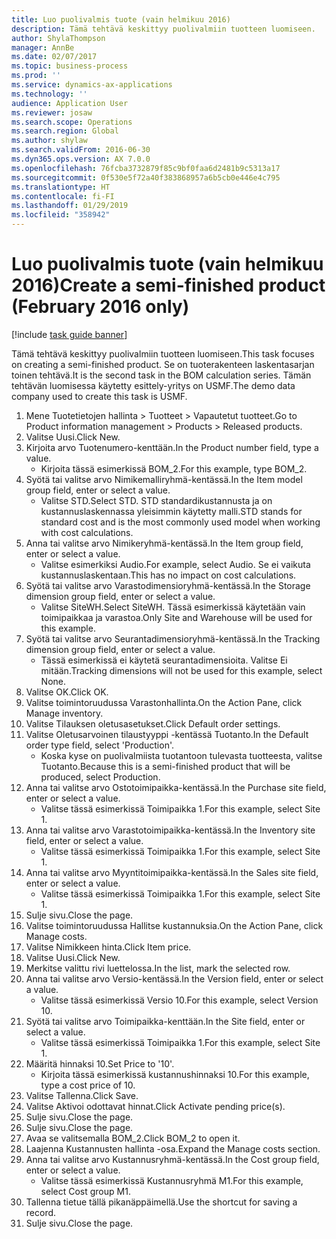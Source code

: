 ```yaml
---
title: Luo puolivalmis tuote (vain helmikuu 2016)
description: Tämä tehtävä keskittyy puolivalmiin tuotteen luomiseen.
author: ShylaThompson
manager: AnnBe
ms.date: 02/07/2017
ms.topic: business-process
ms.prod: ''
ms.service: dynamics-ax-applications
ms.technology: ''
audience: Application User
ms.reviewer: josaw
ms.search.scope: Operations
ms.search.region: Global
ms.author: shylaw
ms.search.validFrom: 2016-06-30
ms.dyn365.ops.version: AX 7.0.0
ms.openlocfilehash: 76fcba3732879f85c9bf0faa6d2481b9c5313a17
ms.sourcegitcommit: 0f530e5f72a40f383868957a6b5cb0e446e4c795
ms.translationtype: HT
ms.contentlocale: fi-FI
ms.lasthandoff: 01/29/2019
ms.locfileid: "358942"
---
```

# <a name="create-a-semi-finished-product-february-2016-only"></a><span data-ttu-id="b5d2a-103">Luo puolivalmis tuote (vain helmikuu 2016)</span><span class="sxs-lookup"><span data-stu-id="b5d2a-103">Create a semi-finished product (February 2016 only)</span></span>

[!include [task guide banner](../../includes/task-guide-banner.md)]

<span data-ttu-id="b5d2a-104">Tämä tehtävä keskittyy puolivalmiin tuotteen luomiseen.</span><span class="sxs-lookup"><span data-stu-id="b5d2a-104">This task focuses on creating a semi-finished product.</span></span> <span data-ttu-id="b5d2a-105">Se on tuoterakenteen laskentasarjan toinen tehtävä.</span><span class="sxs-lookup"><span data-stu-id="b5d2a-105">It is the second task in the BOM calculation series.</span></span> <span data-ttu-id="b5d2a-106">Tämän tehtävän luomisessa käytetty esittely-yritys on USMF.</span><span class="sxs-lookup"><span data-stu-id="b5d2a-106">The demo data company used to create this task is USMF.</span></span>

1. <span data-ttu-id="b5d2a-107">Mene Tuotetietojen hallinta > Tuotteet > Vapautetut tuotteet.</span><span class="sxs-lookup"><span data-stu-id="b5d2a-107">Go to Product information management > Products > Released products.</span></span>
2. <span data-ttu-id="b5d2a-108">Valitse Uusi.</span><span class="sxs-lookup"><span data-stu-id="b5d2a-108">Click New.</span></span>
3. <span data-ttu-id="b5d2a-109">Kirjoita arvo Tuotenumero-kenttään.</span><span class="sxs-lookup"><span data-stu-id="b5d2a-109">In the Product number field, type a value.</span></span>
    * <span data-ttu-id="b5d2a-110">Kirjoita tässä esimerkissä BOM_2.</span><span class="sxs-lookup"><span data-stu-id="b5d2a-110">For this example, type BOM_2.</span></span>  
4. <span data-ttu-id="b5d2a-111">Syötä tai valitse arvo Nimikemalliryhmä-kentässä.</span><span class="sxs-lookup"><span data-stu-id="b5d2a-111">In the Item model group field, enter or select a value.</span></span>
    * <span data-ttu-id="b5d2a-112">Valitse STD.</span><span class="sxs-lookup"><span data-stu-id="b5d2a-112">Select STD.</span></span> <span data-ttu-id="b5d2a-113">STD standardikustannusta ja on kustannuslaskennassa yleisimmin käytetty malli.</span><span class="sxs-lookup"><span data-stu-id="b5d2a-113">STD stands for standard cost and is the most commonly used model when working with cost calculations.</span></span>  
5. <span data-ttu-id="b5d2a-114">Anna tai valitse arvo Nimikeryhmä-kentässä.</span><span class="sxs-lookup"><span data-stu-id="b5d2a-114">In the Item group field, enter or select a value.</span></span>
    * <span data-ttu-id="b5d2a-115">Valitse esimerkiksi Audio.</span><span class="sxs-lookup"><span data-stu-id="b5d2a-115">For example, select Audio.</span></span> <span data-ttu-id="b5d2a-116">Se ei vaikuta kustannuslaskentaan.</span><span class="sxs-lookup"><span data-stu-id="b5d2a-116">This has no impact on cost calculations.</span></span>  
6. <span data-ttu-id="b5d2a-117">Syötä tai valitse arvo Varastodimensioryhmä-kentässä.</span><span class="sxs-lookup"><span data-stu-id="b5d2a-117">In the Storage dimension group field, enter or select a value.</span></span>
    * <span data-ttu-id="b5d2a-118">Valitse SiteWH.</span><span class="sxs-lookup"><span data-stu-id="b5d2a-118">Select SiteWH.</span></span> <span data-ttu-id="b5d2a-119">Tässä esimerkissä käytetään vain toimipaikkaa ja varastoa.</span><span class="sxs-lookup"><span data-stu-id="b5d2a-119">Only Site and Warehouse will be used for this example.</span></span>  
7. <span data-ttu-id="b5d2a-120">Syötä tai valitse arvo Seurantadimensioryhmä-kentässä.</span><span class="sxs-lookup"><span data-stu-id="b5d2a-120">In the Tracking dimension group field, enter or select a value.</span></span>
    * <span data-ttu-id="b5d2a-121">Tässä esimerkissä ei käytetä seurantadimensioita. Valitse Ei mitään.</span><span class="sxs-lookup"><span data-stu-id="b5d2a-121">Tracking dimensions will not be used for this example, select None.</span></span>  
8. <span data-ttu-id="b5d2a-122">Valitse OK.</span><span class="sxs-lookup"><span data-stu-id="b5d2a-122">Click OK.</span></span>
9. <span data-ttu-id="b5d2a-123">Valitse toimintoruudussa Varastonhallinta.</span><span class="sxs-lookup"><span data-stu-id="b5d2a-123">On the Action Pane, click Manage inventory.</span></span>
10. <span data-ttu-id="b5d2a-124">Valitse Tilauksen oletusasetukset.</span><span class="sxs-lookup"><span data-stu-id="b5d2a-124">Click Default order settings.</span></span>
11. <span data-ttu-id="b5d2a-125">Valitse Oletusarvoinen tilaustyyppi -kentässä Tuotanto.</span><span class="sxs-lookup"><span data-stu-id="b5d2a-125">In the Default order type field, select 'Production'.</span></span>
    * <span data-ttu-id="b5d2a-126">Koska kyse on puolivalmiista tuotantoon tulevasta tuotteesta, valitse Tuotanto.</span><span class="sxs-lookup"><span data-stu-id="b5d2a-126">Because this is a semi-finished product that will be produced, select Production.</span></span>  
12. <span data-ttu-id="b5d2a-127">Anna tai valitse arvo Ostotoimipaikka-kentässä.</span><span class="sxs-lookup"><span data-stu-id="b5d2a-127">In the Purchase site field, enter or select a value.</span></span>
    * <span data-ttu-id="b5d2a-128">Valitse tässä esimerkissä Toimipaikka 1.</span><span class="sxs-lookup"><span data-stu-id="b5d2a-128">For this example, select Site 1.</span></span>  
13. <span data-ttu-id="b5d2a-129">Anna tai valitse arvo Varastotoimipaikka-kentässä.</span><span class="sxs-lookup"><span data-stu-id="b5d2a-129">In the Inventory site field, enter or select a value.</span></span>
    * <span data-ttu-id="b5d2a-130">Valitse tässä esimerkissä Toimipaikka 1.</span><span class="sxs-lookup"><span data-stu-id="b5d2a-130">For this example, select Site 1.</span></span>  
14. <span data-ttu-id="b5d2a-131">Anna tai valitse arvo Myyntitoimipaikka-kentässä.</span><span class="sxs-lookup"><span data-stu-id="b5d2a-131">In the Sales site field, enter or select a value.</span></span>
    * <span data-ttu-id="b5d2a-132">Valitse tässä esimerkissä Toimipaikka 1.</span><span class="sxs-lookup"><span data-stu-id="b5d2a-132">For this example, select Site 1.</span></span>  
15. <span data-ttu-id="b5d2a-133">Sulje sivu.</span><span class="sxs-lookup"><span data-stu-id="b5d2a-133">Close the page.</span></span>
16. <span data-ttu-id="b5d2a-134">Valitse toimintoruudussa Hallitse kustannuksia.</span><span class="sxs-lookup"><span data-stu-id="b5d2a-134">On the Action Pane, click Manage costs.</span></span>
17. <span data-ttu-id="b5d2a-135">Valitse Nimikkeen hinta.</span><span class="sxs-lookup"><span data-stu-id="b5d2a-135">Click Item price.</span></span>
18. <span data-ttu-id="b5d2a-136">Valitse Uusi.</span><span class="sxs-lookup"><span data-stu-id="b5d2a-136">Click New.</span></span>
19. <span data-ttu-id="b5d2a-137">Merkitse valittu rivi luettelossa.</span><span class="sxs-lookup"><span data-stu-id="b5d2a-137">In the list, mark the selected row.</span></span>
20. <span data-ttu-id="b5d2a-138">Anna tai valitse arvo Versio-kentässä.</span><span class="sxs-lookup"><span data-stu-id="b5d2a-138">In the Version field, enter or select a value.</span></span>
    * <span data-ttu-id="b5d2a-139">Valitse tässä esimerkissä Versio 10.</span><span class="sxs-lookup"><span data-stu-id="b5d2a-139">For this example, select Version 10.</span></span>  
21. <span data-ttu-id="b5d2a-140">Syötä tai valitse arvo Toimipaikka-kenttään.</span><span class="sxs-lookup"><span data-stu-id="b5d2a-140">In the Site field, enter or select a value.</span></span>
    * <span data-ttu-id="b5d2a-141">Valitse tässä esimerkissä Toimipaikka 1.</span><span class="sxs-lookup"><span data-stu-id="b5d2a-141">For this example, select Site 1.</span></span>  
22. <span data-ttu-id="b5d2a-142">Määritä hinnaksi 10.</span><span class="sxs-lookup"><span data-stu-id="b5d2a-142">Set Price to '10'.</span></span>
    * <span data-ttu-id="b5d2a-143">Kirjoita tässä esimerkissä kustannushinnaksi 10.</span><span class="sxs-lookup"><span data-stu-id="b5d2a-143">For this example, type a cost price of 10.</span></span>  
23. <span data-ttu-id="b5d2a-144">Valitse Tallenna.</span><span class="sxs-lookup"><span data-stu-id="b5d2a-144">Click Save.</span></span>
24. <span data-ttu-id="b5d2a-145">Valitse Aktivoi odottavat hinnat.</span><span class="sxs-lookup"><span data-stu-id="b5d2a-145">Click Activate pending price(s).</span></span>
25. <span data-ttu-id="b5d2a-146">Sulje sivu.</span><span class="sxs-lookup"><span data-stu-id="b5d2a-146">Close the page.</span></span>
26. <span data-ttu-id="b5d2a-147">Sulje sivu.</span><span class="sxs-lookup"><span data-stu-id="b5d2a-147">Close the page.</span></span>
27. <span data-ttu-id="b5d2a-148">Avaa se valitsemalla BOM_2.</span><span class="sxs-lookup"><span data-stu-id="b5d2a-148">Click BOM_2 to open it.</span></span>
28. <span data-ttu-id="b5d2a-149">Laajenna Kustannusten hallinta -osa.</span><span class="sxs-lookup"><span data-stu-id="b5d2a-149">Expand the Manage costs section.</span></span>
29. <span data-ttu-id="b5d2a-150">Anna tai valitse arvo Kustannusryhmä-kentässä.</span><span class="sxs-lookup"><span data-stu-id="b5d2a-150">In the Cost group field, enter or select a value.</span></span>
    * <span data-ttu-id="b5d2a-151">Valitse tässä esimerkissä Kustannusryhmä M1.</span><span class="sxs-lookup"><span data-stu-id="b5d2a-151">For this example, select Cost group M1.</span></span>  
30. <span data-ttu-id="b5d2a-152">Tallenna tietue tällä pikanäppäimellä.</span><span class="sxs-lookup"><span data-stu-id="b5d2a-152">Use the shortcut for saving a record.</span></span>
31. <span data-ttu-id="b5d2a-153">Sulje sivu.</span><span class="sxs-lookup"><span data-stu-id="b5d2a-153">Close the page.</span></span>

